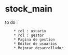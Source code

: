 # stock_main

  to do : 

        * rol : usuario 
        * rol : gestor 
        * Pagina de gestion 
        * Editor de usuarios 
        * Mejorar desarrollador 


